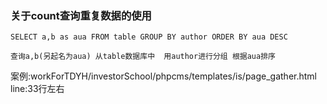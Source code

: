 ### 关于count查询重复数据的使用  

```  
SELECT a,b as aua FROM table GROUP BY author ORDER BY aua DESC  

查询a,b(另起名为aua) 从table数据库中  用author进行分组 根据aua排序  

```

案例:workForTDYH/investorSchool/phpcms/templates/is/page_gather.html line:33行左右
